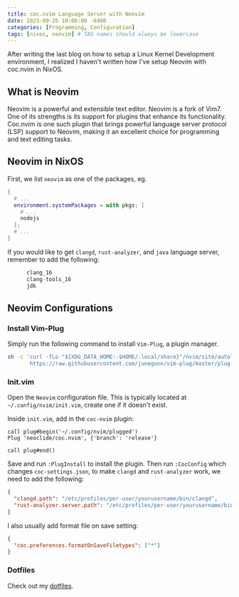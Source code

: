 ```yaml
---
title: coc.nvim Language Server with Neovim
date: 2023-09-26 10:00:00 -0400
categories: [Programming, Configuration]
tags: [nixos, neovim] # TAG names should always be lowercase
---
```


After writing the last blog on how to setup a Linux Kernel Development environment, I realized I haven't written how I've setup Neovim with coc.nvim in NixOS.

## What is Neovim

Neovim is a powerful and extensible text editor. Neovim is a fork of Vim7. One of its strengths is its support for plugins that enhance its functionality. Coc.nvim is one such plugin that brings powerful language server protocol (LSP) support to Neovim, making it an excellent choice for programming and text editing tasks.

## Neovim in NixOS

First, we list `neovim` as one of the packages, eg.

```nix
{
  # ...
  environment.systemPackages = with pkgs; [
    # ...
    nodejs
  ];
  # ...
}
```

If you would like to get `clangd`, `rust-analyzer`, and `java` language server, remember to add the following:

```nix
      clang_16
      clang-tools_16
      jdk
```

## Neovim Configurations

### Install Vim-Plug

Simply run the following command to install `Vim-Plug`, a plugin manager.

```bash
sh -c 'curl -fLo "${XDG_DATA_HOME:-$HOME/.local/share}"/nvim/site/autoload/plug.vim --create-dirs \
       https://raw.githubusercontent.com/junegunn/vim-plug/master/plug.vim'
```

### Init.vim

Open the `Neovim` configuration file. This is typically located at `~/.config/nvim/init.vim`, create one if it doesn't exist.

Inside `init.vim`, add in the `coc-nvim` plugin:

```vim
call plug#begin('~/.config/nvim/plugged')
Plug 'neoclide/coc.nvim', {'branch': 'release'}

call plug#end()
```

Save and run `:PlugInstall` to install the plugin. Then run `:CocConfig` which changes `coc-settings.json`, to make `clangd` and `rust-analyzer` work, we need to add the following:

```json
{
  "clangd.path": "/etc/profiles/per-user/yourusername/bin/clangd",
  "rust-analyzer.server.path": "/etc/profiles/per-user/yourusername/bin/rust-analyzer"
}
```

I also usually add format file on save setting:

```json
{
  "coc.preferences.formatOnSaveFiletypes": ["*"]
}
```

### Dotfiles

Check out my [dotfiles](https://github.com/sogood99/dotfiles).
